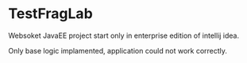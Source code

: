 # TestFragLab
Websoket JavaEE project start only in enterprise edition of intellij idea.

Only base logic implamented, application could not work correctly.
